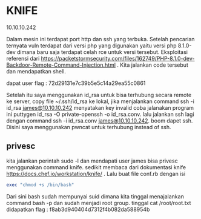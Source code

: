 # KNIFE 

10.10.10.242

Dalam mesin ini terdapat port http dan ssh yang terbuka. Setelah pencarian ternyata vuln terdapat dari versi php yang digunakan yaitu versi php 8.1.0-dev dimana baru saja terdapat celah rce untuk versi tersebut. Eksploitasi referensi dari https://packetstormsecurity.com/files/162749/PHP-8.1.0-dev-Backdoor-Remote-Command-Injection.html . Kita jalankan code tersebut dan mendapatkan shell.

dapat user flag : 72d29131e7c39b5e5c14a29ea55c0861

Setelah itu saya menggunakan id_rsa untuk bisa terhubung secara remote ke server, copy file ~/.ssh/id_rsa ke lokal, jika menjalankan command ssh -i id_rsa james@10.10.10.242 menyatakan key invalid coba jalanakan program ini puttygen id_rsa -O private-openssh -o id_rsa.conv. lalu jalankan ssh lagi dengan command ssh -i id_rsa.conv james@10.10.10.242. boom dapet ssh. Disini saya menggunakan pwncat untuk terhubung instead of ssh.

## privesc

kita jalankan perintah sudo -l dan mendapati user james bisa privesc menggunakan command knife.  sedikit membaca dari dokumentasi knife https://docs.chef.io/workstation/knife/ . Lalu buat file conf.rb dengan isi

```rb
exec "chmod +s /bin/bash"
```

Dari sini bash sudah mempunyai suid dimana kita tinggal menajalankan command bash -p dan sudah menjadi root group. tinggal cat /root/root.txt didapatkan flag : f8ab3d940404d7312f4b082da588954b